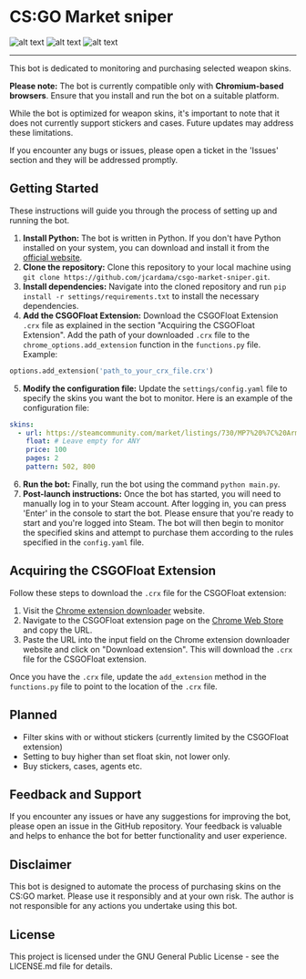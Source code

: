 
# CS:GO Market sniper

![alt text](https://img.shields.io/github/last-commit/jcardama/csgo-market-sniper?style=for-the-badge) ![alt text](https://img.shields.io/github/commit-activity/m/jcardama/csgo-market-sniper?style=for-the-badge) ![alt text](https://img.shields.io/github/languages/top/jcardama/csgo-market-sniper?style=for-the-badge)
***

This bot is dedicated to monitoring and purchasing selected weapon skins.

**Please note:** The bot is currently compatible only with **Chromium-based browsers**. Ensure that you install and run the bot on a suitable platform.

While the bot is optimized for weapon skins, it's important to note that it does not currently support stickers and cases. Future updates may address these limitations.

If you encounter any bugs or issues, please open a ticket in the 'Issues' section and they will be addressed promptly.

## Getting Started

These instructions will guide you through the process of setting up and running the bot.
1. **Install Python:** The bot is written in Python. If you don't have Python installed on your system, you can download and install it from the [official website](https://www.python.org/downloads/).
2. **Clone the repository:** Clone this repository to your local machine using `git clone https://github.com/jcardama/csgo-market-sniper.git`.
3. **Install dependencies:** Navigate into the cloned repository and run `pip install -r settings/requirements.txt` to install the necessary dependencies.
4. **Add the CSGOFloat Extension:** Download the CSGOFloat Extension `.crx` file as explained in the section "Acquiring the CSGOFloat Extension". Add the path of your downloaded `.crx` file to the `chrome_options.add_extension` function in the `functions.py` file. Example:
```python
options.add_extension('path_to_your_crx_file.crx')
```
5. **Modify the configuration file:** Update the `settings/config.yaml` file to specify the skins you want the bot to monitor. Here is an example of the configuration file:
```yaml
skins:
  - url: https://steamcommunity.com/market/listings/730/MP7%20%7C%20Army%20Recon%20%28Field-Tested%29
    float: # Leave empty for ANY
    price: 100
    pages: 2
    pattern: 502, 800
```
6. **Run the bot:** Finally, run the bot using the command `python main.py`.
7. **Post-launch instructions:** Once the bot has started, you will need to manually log in to your Steam account. After logging in, you can press 'Enter' in the console to start the bot. Please ensure that you're ready to start and you're logged into Steam. The bot will then begin to monitor the specified skins and attempt to purchase them according to the rules specified in the `config.yaml` file.

## Acquiring the CSGOFloat Extension

Follow these steps to download the `.crx` file for the CSGOFloat extension:

1. Visit the [Chrome extension downloader](https://chrome-extension-downloader.com/) website.
2. Navigate to the CSGOFloat extension page on the [Chrome Web Store](https://chrome.google.com/webstore/detail/csgofloat-market-checker/jjicbefpemnphinccgikpdaagjebbnhg?hl=en) and copy the URL.
3. Paste the URL into the input field on the Chrome extension downloader website and click on "Download extension". This will download the `.crx` file for the CSGOFloat extension.

Once you have the `.crx` file, update the `add_extension` method in the `functions.py` file to point to the location of the `.crx` file.

## Planned

- Filter skins with or without stickers (currently limited by the CSGOFloat extension)
- Setting to buy higher than set float skin, not lower only.
- Buy stickers, cases, agents etc.

## Feedback and Support

If you encounter any issues or have any suggestions for improving the bot, please open an issue in the GitHub repository. Your feedback is valuable and helps to enhance the bot for better functionality and user experience.

## Disclaimer

This bot is designed to automate the process of purchasing skins on the CS:GO market. Please use it responsibly and at your own risk. The author is not responsible for any actions you undertake using this bot.

## License

This project is licensed under the GNU General Public License - see the LICENSE.md file for details.